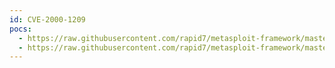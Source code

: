 ```yaml
---
id: CVE-2000-1209
pocs:
  - https://raw.githubusercontent.com/rapid7/metasploit-framework/master/modules/exploits/windows/mssql/mssql_payload.rb
  - https://raw.githubusercontent.com/rapid7/metasploit-framework/master/modules/exploits/windows/mssql/mssql_payload_sqli.rb
---
```

